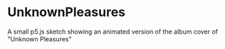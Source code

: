 # UnknownPleasures
A small p5.js sketch showing an animated version of the album cover of "Unknown Pleasures"

